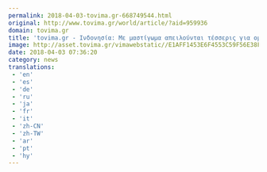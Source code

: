 ```yaml
---
permalink: 2018-04-03-tovima.gr-668749544.html
original: http://www.tovima.gr/world/article/?aid=959936
domain: tovima.gr
title: 'tovima.gr - Ινδονησία: Με μαστίγωμα απειλούνται τέσσερις για ομοφυλοφιλία'
image: http://asset.tovima.gr/vimawebstatic//E1AFF1453E6F4553C59F56E38F24D61D.jpg
date: 2018-04-03 07:36:20
category: news
translations: 
 - 'en'
 - 'es'
 - 'de'
 - 'ru'
 - 'ja'
 - 'fr'
 - 'it'
 - 'zh-CN'
 - 'zh-TW'
 - 'ar'
 - 'pt'
 - 'hy'
---
```


